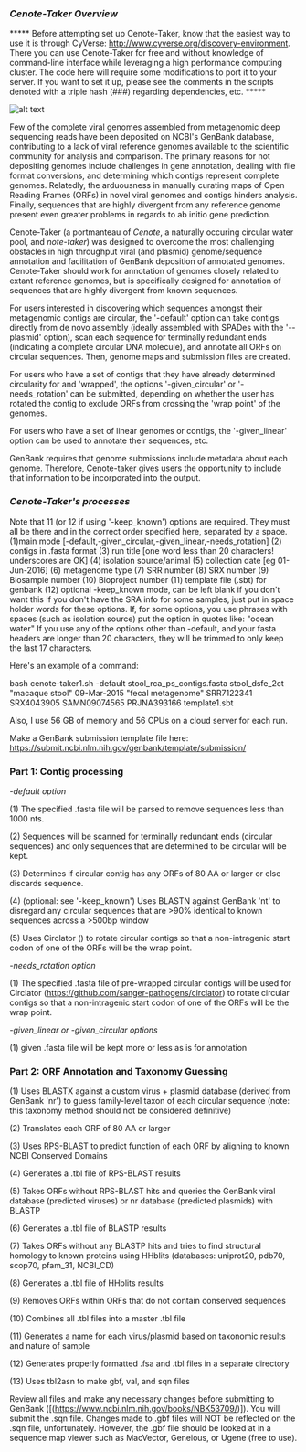 ### _Cenote-Taker Overview_

***** Before attempting set up Cenote-Taker, know that the easiest way to use it is through CyVerse: http://www.cyverse.org/discovery-environment. There you can use Cenote-Taker for free and without knowledge of command-line interface while leveraging a high performance computing cluster. The code here will require some modifications to port it to your server. If you want to set it up, please see the comments in the scripts denoted with a triple hash (###) regarding dependencies, etc.  *****

![alt text](https://github.com/mtisza1/Cenote-Taker/blob/master/cenote_schematicArtboard%201.png)

Few of the complete viral genomes assembled from metagenomic deep sequencing reads have been deposited on NCBI's GenBank database, contributing to a lack of viral reference genomes available to the scientific community for analysis and comparison.  The primary reasons for not depositing genomes include challenges in gene annotation, dealing with file format conversions, and determining which contigs represent complete genomes. Relatedly, the arduousness in manually curating maps of Open Reading Frames (ORFs) in novel viral genomes and contigs hinders analysis. Finally, sequences that are highly divergent from any reference genome present even greater problems in regards to ab initio gene prediction.

Cenote-Taker (a portmanteau of _Cenote_, a naturally occuring circular water pool, and _note-taker_) was designed to overcome the most challenging obstacles in high throughput viral (and plasmid) genome/sequence annotation and facilitation of GenBank deposition of annotated genomes. Cenote-Taker should work for annotation of genomes closely related to extant reference genomes, but is specifically designed for annotation of sequences that are highly divergent from known sequences.

For users interested in discovering which sequences amongst their metagenomic contigs are circular, the '-default' option can take contigs directly from de novo assembly (ideally assembled with SPADes with the '--plasmid' option), scan each sequence for terminally redundant ends (indicating a complete circular DNA molecule), and annotate all ORFs on circular sequences. Then, genome maps and submission files are created.

For users who have a set of contigs that they have already determined circularity for and 'wrapped', the options '-given_circular' or '-needs_rotation' can be submitted, depending on whether the user has rotated the contig to exclude ORFs from crossing the 'wrap point' of the genomes.

For users who have a set of linear genomes or contigs, the '-given_linear' option can be used to annotate their sequences, etc.

GenBank requires that genome submissions include metadata about each genome. Therefore, Cenote-taker gives users the opportunity to include that information to be incorporated into the output.
 

### _Cenote-Taker's processes_
Note that 11 (or 12 if using '-keep_known') options are required. They must all be there and in the correct order specified here, separated by a space.
(1)main mode [-default,-given_circular,-given_linear,-needs_rotation] (2) contigs in .fasta format (3) run title [one word less than 20 characters! underscores are OK] (4) isolation source/animal (5) collection date [eg 01-Jun-2016] (6) metagenome type (7) SRR number (8) SRX number (9) Biosample number (10) Bioproject number (11) template file (.sbt) for genbank (12) optional -keep_known mode, can be left blank if you don't want this
If you don't have the SRA info for some samples, just put in space holder words for these options.
If, for some options, you use phrases with spaces (such as isolation source) put the option in quotes like: "ocean water"
If you use any of the options other than -default, and your fasta headers are longer than 20 characters, they will be trimmed to only keep the last 17 characters. 

Here's an example of a command: 

bash cenote-taker1.sh -default stool_rca_ps_contigs.fasta stool_dsfe_2ct "macaque stool" 09-Mar-2015 "fecal metagenome" SRR7122341 SRX4043905 SAMN09074565 PRJNA393166 template1.sbt

Also, I use 56 GB of memory and 56 CPUs on a cloud server for each run.

Make a GenBank submission template file here: https://submit.ncbi.nlm.nih.gov/genbank/template/submission/

### **Part 1: Contig processing**
_-default option_

(1) The specified .fasta file will be parsed to remove sequences less than 1000 nts.

(2) Sequences will be scanned for terminally redundant ends (circular sequences) and only sequences that are determined to be circular will be kept.

(3) Determines if circular contig has any ORFs of 80 AA or larger or else discards sequence.

(4)  (optional: see '-keep_known') Uses BLASTN against GenBank 'nt' to disregard any circular sequences that are >90% identical to known sequences across a >500bp window

(5) Uses Circlator ([](https://github.com/sanger-pathogens/circlator)) to rotate circular contigs so that a non-intragenic start codon of one of the ORFs will be the wrap point.

_-needs_rotation option_

(1) The specified .fasta file of pre-wrapped circular contigs will be used for Circlator (https://github.com/sanger-pathogens/circlator) to rotate circular contigs so that a non-intragenic start codon of one of the ORFs will be the wrap point.

_-given_linear or -given_circular options_

(1) given .fasta file will be kept more or less as is for annotation

### **Part 2: ORF Annotation and Taxonomy Guessing**
(1) Uses BLASTX against a custom virus + plasmid database (derived from GenBank 'nr') to guess family-level taxon of each circular sequence (note: this taxonomy method should not be considered definitive)

(2) Translates each ORF of 80 AA or larger

(3) Uses RPS-BLAST to predict function of each ORF by aligning to known NCBI Conserved Domains

(4) Generates a .tbl file of RPS-BLAST results

(5) Takes ORFs without RPS-BLAST hits and queries the GenBank viral database (predicted viruses) or nr database (predicted plasmids) with BLASTP

(6) Generates a .tbl file of BLASTP results

(7) Takes ORFs without any BLASTP hits and tries to find structural homology to known proteins using HHblits (databases: uniprot20, pdb70, scop70, pfam_31, NCBI_CD)

(8) Generates a .tbl file of HHblits results

(9) Removes ORFs within ORFs that do not contain conserved sequences

(10) Combines all .tbl files into a master .tbl file

(11) Generates a name for each virus/plasmid based on taxonomic results and nature of sample

(12) Generates properly formatted .fsa and .tbl files in a separate directory

(13) Uses tbl2asn to make gbf, val, and sqn files  

 Review all files and make any necessary changes before submitting to GenBank ([(https://www.ncbi.nlm.nih.gov/books/NBK53709/)]). You will submit the .sqn file. Changes made to .gbf files will NOT be reflected on the .sqn file, unfortunately. However, the .gbf file should be looked at in a sequence map viewer such as MacVector, Geneious, or Ugene (free to use).
